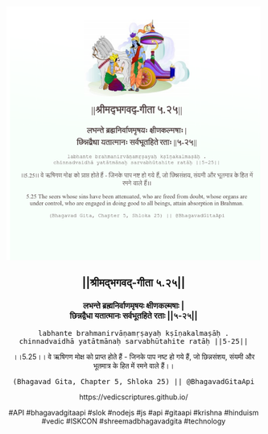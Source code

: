 <img src="../../asset/BG_5_25.png"/>
<center><h2>||श्रीमद्‍भगवद्‍-गीता ५.२५||</h2>
<h3>लभन्ते ब्रह्मनिर्वाणमृषयः क्षीणकल्मषाः |<br/>छिन्नद्वैधा यतात्मानः सर्वभूतहिते रताः ||५-२५||</h3>
<pre>labhante brahmanirvāṇamṛṣayaḥ kṣīṇakalmaṣāḥ .<br/>chinnadvaidhā yatātmānaḥ sarvabhūtahite ratāḥ ||5-25||</pre>
<p>।।5.25।। वे ऋषिगण मोक्ष को प्राप्त होते हैं - जिनके पाप नष्ट हो गये हैं, जो छिन्नसंशय, संयमी और भूतमात्र के हित में रमने वाले हैं।।</p>
<pre>(Bhagavad Gita, Chapter 5, Shloka 25) || @BhagavadGitaApi</pre><p>https://vedicscriptures.github.io/</p><p>#API #bhagavadgitaapi #slok #nodejs #js #api #gitaapi #krishna #hinduism #vedic #ISKCON #shreemadbhagavadgita #technology</p></center>